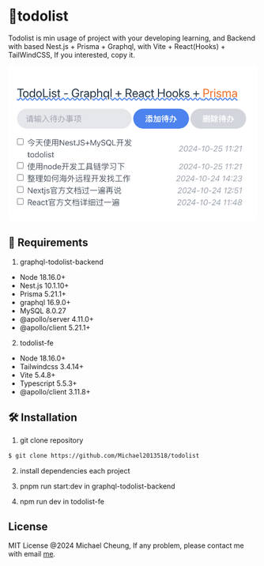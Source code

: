 # 🚀todolist
Todolist is min usage of project with your developing learning, and Backend with based Nest.js + Prisma + Graphql, with Vite + React(Hooks) + TailWindCSS, If you interested, copy it.

![todolist-screenshot](./screenshot/todolist-screenshot.png)

## 🌈 Requirements
1. graphql-todolist-backend

- Node 18.16.0+
- Nest.js 10.1.10+
- Prisma 5.21.1+
- graphql 16.9.0+
- MySQL 8.0.27
- @apollo/server 4.11.0+
- @apollo/client 5.21.1+

2. todolist-fe

- Node 18.16.0+
- Tailwindcss 3.4.14+
- Vite 5.4.8+
- Typescript 5.5.3+
- @apollo/client 3.11.8+

## 🛠 Installation
1. git clone repository

```bash
$ git clone https://github.com/Michael2013518/todolist

```

2. install dependencies each project

3. pnpm run start:dev in graphql-todolist-backend

4. npm run dev in todolist-fe

## License

MIT License @2024 Michael Cheung, If any problem, please contact me with email [me](mailto:zdong2010@gmail.com).


